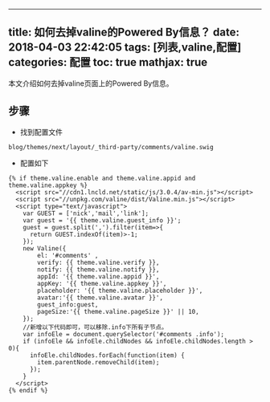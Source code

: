 
---
title: 如何去掉valine的Powered By信息？
date: 2018-04-03 22:42:05
tags: [列表,valine,配置]
categories: 配置
toc: true
mathjax: true
---

本文介绍如何去掉valine页面上的Powered By信息。
<!-- more -->

## 步骤
- 找到配置文件
```
blog/themes/next/layout/_third-party/comments/valine.swig
```
- 配置如下
```
{% if theme.valine.enable and theme.valine.appid and theme.valine.appkey %}
  <script src="//cdn1.lncld.net/static/js/3.0.4/av-min.js"></script>
  <script src="//unpkg.com/valine/dist/Valine.min.js"></script>
  <script type="text/javascript">
    var GUEST = ['nick','mail','link'];
    var guest = '{{ theme.valine.guest_info }}';
    guest = guest.split(',').filter(item=>{
      return GUEST.indexOf(item)>-1;
    });
    new Valine({
        el: '#comments' ,
        verify: {{ theme.valine.verify }},
        notify: {{ theme.valine.notify }},
        appId: '{{ theme.valine.appid }}',
        appKey: '{{ theme.valine.appkey }}',
        placeholder: '{{ theme.valine.placeholder }}',
        avatar:'{{ theme.valine.avatar }}',
        guest_info:guest,
        pageSize:'{{ theme.valine.pageSize }}' || 10,
    });
	//新增以下代码即可，可以移除.info下所有子节点。
	var infoEle = document.querySelector('#comments .info');
	if (infoEle && infoEle.childNodes && infoEle.childNodes.length > 0){
	  infoEle.childNodes.forEach(function(item) {
		item.parentNode.removeChild(item);
	  });
	}
  </script>
{% endif %}
```
